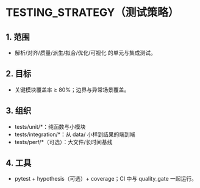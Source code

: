# TESTING_STRATEGY（测试策略）

## 1. 范围
- 解析/对齐/质量/派生/拟合/优化/可视化 的单元与集成测试。

## 2. 目标
- 关键模块覆盖率 ≥ 80%；边界与异常场景覆盖。

## 3. 组织
- tests/unit/*：纯函数与小模块
- tests/integration/*：从 data/ 小样到结果的端到端
- tests/perf/*（可选）：大文件/长时间基线

## 4. 工具
- pytest + hypothesis（可选）+ coverage；CI 中与 quality_gate 一起运行。
